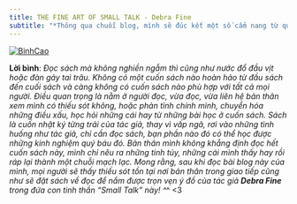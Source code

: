 ```yaml
---
title: THE FINE ART OF SMALL TALK - Debra Fine
subtitle: "*Thông qua chuỗi blog, mình sẽ đúc kết một số cẩm nang từ quá trình đọc cuốn “Small Talk” của tác giả Debra Fine. Hi vọng, không bổ bề dọc thì cũng bổ bề ngang, sẽ giúp cho các bạn mạnh dạn tự tin hơn trong cuộc giao tiếp*"
---
```

[![BinhCao](/img/binhcao.jpg)](https://www.facebook.com/binhcaong)

**Lời bình**: _Đọc sách mà không nghiền ngẫm thì cũng như nước đổ đầu vịt hoặc đàn gảy tai trâu. Không có một cuốn sách nào hoàn hảo từ đầu sách đến cuối sách và càng không có cuốn sách nào phù hợp với tất cả mọi người. Điều quan trọng là nằm ở người đọc, vừa đọc, vừa liên hệ bản thân xem mình có thiếu sót không, hoặc phản tỉnh chính mình, chuyển hóa những điều xấu, học hỏi những cái hay từ những bài học ở cuốn sách. Sách là cuốn nhật ký từng trải của tác giả, thay vì vấp ngã, rơi vào những tình huống như tác giả, chỉ cần đọc sách, bạn phần nào đó có thể học được những kinh nghiệm quý báu đó. Bản thân mình không khẳng định đọc hết cuốn sách này, mình chỉ nêu ra những tinh túy, những cái mình thấy hay rồi ráp lại thành một chuỗi mạch lạc. Mong rằng, sau khi đọc bài blog này của mình, mọi người sẽ thấy thiếu sót tồn tại nơi bản thân trong giao tiếp cũng như sẽ đặt sách về đọc để nắm được trọn vẹn ý đồ của tác giả **Debra Fine** trong đứa con tinh thần “Small Talk” này! ^_^ <3
